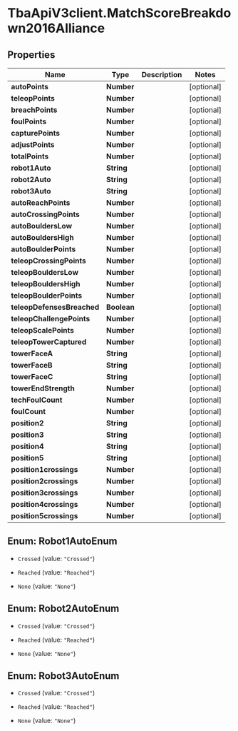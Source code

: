 # TbaApiV3client.MatchScoreBreakdown2016Alliance

## Properties

Name | Type | Description | Notes
------------ | ------------- | ------------- | -------------
**autoPoints** | **Number** |  | [optional] 
**teleopPoints** | **Number** |  | [optional] 
**breachPoints** | **Number** |  | [optional] 
**foulPoints** | **Number** |  | [optional] 
**capturePoints** | **Number** |  | [optional] 
**adjustPoints** | **Number** |  | [optional] 
**totalPoints** | **Number** |  | [optional] 
**robot1Auto** | **String** |  | [optional] 
**robot2Auto** | **String** |  | [optional] 
**robot3Auto** | **String** |  | [optional] 
**autoReachPoints** | **Number** |  | [optional] 
**autoCrossingPoints** | **Number** |  | [optional] 
**autoBouldersLow** | **Number** |  | [optional] 
**autoBouldersHigh** | **Number** |  | [optional] 
**autoBoulderPoints** | **Number** |  | [optional] 
**teleopCrossingPoints** | **Number** |  | [optional] 
**teleopBouldersLow** | **Number** |  | [optional] 
**teleopBouldersHigh** | **Number** |  | [optional] 
**teleopBoulderPoints** | **Number** |  | [optional] 
**teleopDefensesBreached** | **Boolean** |  | [optional] 
**teleopChallengePoints** | **Number** |  | [optional] 
**teleopScalePoints** | **Number** |  | [optional] 
**teleopTowerCaptured** | **Number** |  | [optional] 
**towerFaceA** | **String** |  | [optional] 
**towerFaceB** | **String** |  | [optional] 
**towerFaceC** | **String** |  | [optional] 
**towerEndStrength** | **Number** |  | [optional] 
**techFoulCount** | **Number** |  | [optional] 
**foulCount** | **Number** |  | [optional] 
**position2** | **String** |  | [optional] 
**position3** | **String** |  | [optional] 
**position4** | **String** |  | [optional] 
**position5** | **String** |  | [optional] 
**position1crossings** | **Number** |  | [optional] 
**position2crossings** | **Number** |  | [optional] 
**position3crossings** | **Number** |  | [optional] 
**position4crossings** | **Number** |  | [optional] 
**position5crossings** | **Number** |  | [optional] 



## Enum: Robot1AutoEnum


* `Crossed` (value: `"Crossed"`)

* `Reached` (value: `"Reached"`)

* `None` (value: `"None"`)





## Enum: Robot2AutoEnum


* `Crossed` (value: `"Crossed"`)

* `Reached` (value: `"Reached"`)

* `None` (value: `"None"`)





## Enum: Robot3AutoEnum


* `Crossed` (value: `"Crossed"`)

* `Reached` (value: `"Reached"`)

* `None` (value: `"None"`)




